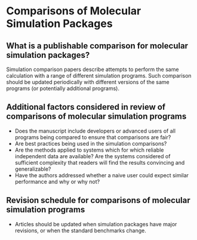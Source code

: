 # Comparisons of Molecular Simulation Packages

## What is a publishable comparison for molecular simulation packages?

Simulation comparison papers describe attempts to perform the same
calculation with a range of different simulation programs. 
Such comparison should be updated periodically with different versions of
the same programs (or potentially additional programs).


## Additional factors considered in review of comparisons of molecular simulation programs
* Does the manuscript include developers or advanced users of all programs being compared to ensure that comparisons are fair?
* Are best practices being used in the simulation comparisons?
* Are the methods applied to systems which for which reliable independent data are available?  Are the systems considered of sufficient complexity that readers will find the results convincing and generalizable?
* Have the authors addressed whether a naive user could expect similar performance and why or why not?

## Revision schedule for comparisons of molecular simulation programs
* Articles should be updated when simulation packages have major revisions, or when the standard benchmarks change.